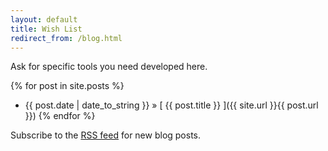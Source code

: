 ```yaml
---
layout: default
title: Wish List
redirect_from: /blog.html
---
```


Ask for specific tools you need developed here.


{% for post in site.posts %}
  * {{ post.date | date_to_string }} &raquo; [ {{ post.title }} ]({{ site.url }}{{ post.url }})
{% endfor %}

Subscribe to the [RSS feed](/rss.xml) for new blog posts.
